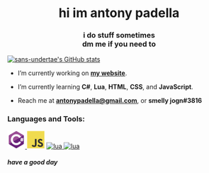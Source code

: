 <h1 align="center">hi im antony padella</h1>
<h3 align="center">i do stuff sometimes<br>dm me if you need to</h3>

[![sans-undertae's GitHub stats](https://github-readme-stats.vercel.app/api?username=sans-undertae)](https://github.com/anuraghazra/github-readme-stats)

- I’m currently working on [**my website**](https://sans-undertae.github.io/).

- I’m currently learning **C#**, **Lua**, **HTML**, **CSS**, and **JavaScript**.

- Reach me at **antonypadella@gmail.com**, or **smelly jogn#3816**


<h3>Languages and Tools:</h3>
<p> 
  <a href="https://www.w3schools.com/cs/" target="_blank"> <img src="https://raw.githubusercontent.com/devicons/devicon/master/icons/csharp/csharp-original.svg" alt="csharp" width="40" height="40"/> </a> 
  <a href="https://developer.mozilla.org/en-US/docs/Web/JavaScript" target="_blank"> <img src="https://raw.githubusercontent.com/devicons/devicon/master/icons/javascript/javascript-original.svg" alt="javascript" width="40" height="40"/></a> 
  <a href="https://www.lua.org" target="_blank"> <img src="https://github.com/sans-undertae/sans-undertae/blob/main/lua_logo.png?raw=true" alt="lua" width="40" height="40"/> </a> 
  <a href="https://www.w3.org" target="_blank"> <img src="https://www.w3.org/html/logo/downloads/HTML5_Badge_512.png" alt="lua" width="40" height="40"/> </a> 
</p>

<h5>have a good day</h5>
